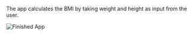 The app calculates the BMI by taking weight and height as input from the user.

![Finished App](https://github.com/londonappbrewery/Images/blob/master/bmi-calc-demo.gif)

